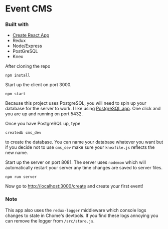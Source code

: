 # Event CMS
### Built with
- [Create React App](https://github.com/facebookincubator/create-react-app)
- Redux
- Node/Express
- PostGreSQL
- Knex

After cloning the repo 
````
npm install
````
Start up the client on port 3000.
````
npm start
````

Because this project uses PostgreSQL, you will need to spin up your database for the server to work. I like using [PostgreSQL.app](https://postgresapp.com/). One click and you are up and running on port 5432.

Once you have PostgreSQL up, type 
````
createdb cms_dev
```` 
to create the database. You can name your database whatever you want but if you decide not to use `cms_dev` make sure your `knexfile.js` reflects the new name.

Start up the server on port 8081. The server uses `nodemon` which will automatically restart your server any time changes are saved to server files.
````
npm run server
```` 

Now go to [http://localhost:3000/create](http://localhost:3000/create) and create your first event!

### Note
This app also uses the `redux-logger` middleware which console logs changes to state in Chome's devtools. If you find these logs annoying you can remove the logger from `/src/store.js`.